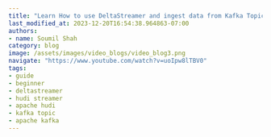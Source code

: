 ```yaml
---
title: "Learn How to use DeltaStreamer and ingest data from Kafka Topic Hands on Labs #6"
last_modified_at: 2023-12-20T16:54:38.964863-07:00
authors:
- name: Soumil Shah
category: blog
image: /assets/images/video_blogs/video_blog3.png
navigate: "https://www.youtube.com/watch?v=uoIpw8lTBV0"
tags:
- guide
- beginner
- deltastreamer
- hudi streamer
- apache hudi
- kafka topic
- apache kafka
---
```



